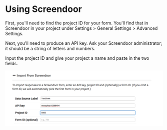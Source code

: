 # Using Screendoor

First, you'll need to find the project ID for your form. You'll find that in Screendoor in your project under Settings &gt; General Settings &gt; Advanced Settings.

Next, you'll need to produce an API key. Ask your Screendoor administrator; it should be a string of letters and numbers.

Input the project ID and give your project a name and paste in the two fields.

![](../.gitbook/assets/screen-shot-2019-09-09-at-9.09.11-am.png)

